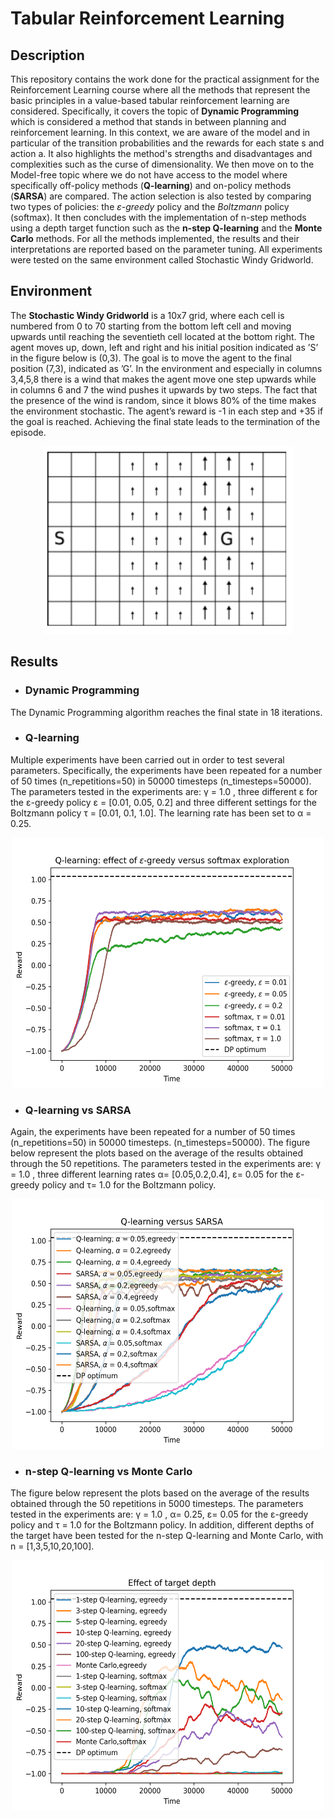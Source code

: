 # Tabular Reinforcement Learning

## Description 
This repository contains the work done for the practical assignment for the Reinforcement Learning course where all the methods that represent the basic principles in a value-based tabular reinforcement learning are considered.  Specifically, it covers the topic of **Dynamic Programming** which is considered a method that stands in between planning and reinforcement learning. In this context, we are aware of the model and in particular of the transition probabilities and the rewards for each state s and action a. It also highlights the method's strengths and disadvantages and complexities such as the curse of dimensionality. We then move on to the Model-free topic where we do not have access to the model where specifically off-policy methods (**Q-learning**) and on-policy methods (**SARSA**) are compared. 
The action selection is also tested by comparing two types of policies: the *ε-greedy* policy and the *Boltzmann* policy (softmax). It then concludes with the implementation of n-step methods using a depth target function such as the **n-step Q-learning** and the **Monte Carlo** methods. For all the methods implemented, the results and their interpretations are reported based on the parameter tuning. All experiments were tested on the same environment called Stochastic Windy Gridworld.


## Environment
The **Stochastic Windy Gridworld** is a 10x7 grid, where each cell is numbered from 0 to 70 starting from the bottom left cell and moving upwards until reaching the seventieth cell located at the bottom right. The agent moves up, down, left and right and his initial position indicated as ’S’ in the figure below is (0,3). The goal is to move the agent to the final position (7,3), indicated as ’G’. In the environment and especially in columns 3,4,5,8 there is a wind that makes the agent move one step upwards while in columns 6 and 7 the wind pushes it upwards by two steps. The fact that the presence of the
wind is random, since it blows 80% of the time makes the environment stochastic. The agent’s reward is -1 in each step and +35 if the goal is reached. Achieving the final state leads to the termination of the episode. 


<p align="center">
<img src="environment.png" width="400" height="300">
</p>

## Results 
- ### Dynamic Programming
The Dynamic Programming algorithm reaches the final state in 18 iterations.

- ### Q-learning 
Multiple experiments have been carried out in order to test several parameters.  Specifically, the experiments have been repeated for a number of 50 times (n_repetitions=50) in 50000 timesteps (n_timesteps=50000).
The parameters tested in the experiments are: γ = 1.0 , three different ε for the ε-greedy policy ε = [0.01, 0.05, 0.2] and three different settings for the Boltzmann policy τ = [0.01, 0.1, 1.0]. The learning rate has been set to α = 0.25. 
<p align="center">
<img src="/results/exploration.png" width="500" height="400">
</p>

- ### Q-learning vs SARSA
Again, the experiments have been repeated for a number of 50 times (n_repetitions=50) in 50000 timesteps. (n_timesteps=50000). The figure below represent the plots based on the average of the results obtained through the 50 repetitions. 
The parameters tested in the experiments are: γ = 1.0 , three different learning rates α= [0.05,0.2,0.4], ε= 0.05 for the ε-greedy policy and τ= 1.0 for the Boltzmann policy.
<p align="center">
<img src="/results/on_off_policy.png" width="500" height="400">
</p>

- ### n-step Q-learning vs Monte Carlo
The figure below represent the plots based on the average of the results obtained through the 50 repetitions in 5000 timesteps.
The parameters tested in the experiments are: γ = 1.0 , α= 0.25, ε= 0.05 for the ε-greedy policy and τ = 1.0 for the Boltzmann policy. In addition, different depths of the target have been tested for the n-step Q-learning and Monte Carlo, with n = [1,3,5,10,20,100].
<p align="center">
<img src="/results/depth.png" width="500" height="400">
</p>
 

